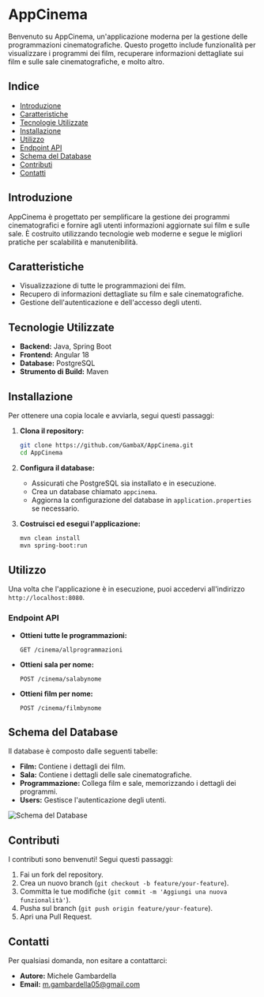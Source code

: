 # AppCinema

Benvenuto su AppCinema, un'applicazione moderna per la gestione delle programmazioni cinematografiche. Questo progetto include funzionalità per visualizzare i programmi dei film, recuperare informazioni dettagliate sui film e sulle sale cinematografiche, e molto altro.

## Indice

- [Introduzione](#introduzione)
- [Caratteristiche](#caratteristiche)
- [Tecnologie Utilizzate](#tecnologie-utilizzate)
- [Installazione](#installazione)
- [Utilizzo](#utilizzo)
- [Endpoint API](#endpoint-api)
- [Schema del Database](#schema-del-database)
- [Contributi](#contributi)
- [Contatti](#contatti)

## Introduzione

AppCinema è progettato per semplificare la gestione dei programmi cinematografici e fornire agli utenti informazioni aggiornate sui film e sulle sale. È costruito utilizzando tecnologie web moderne e segue le migliori pratiche per scalabilità e manutenibilità.

## Caratteristiche

- Visualizzazione di tutte le programmazioni dei film.
- Recupero di informazioni dettagliate su film e sale cinematografiche.
- Gestione dell'autenticazione e dell'accesso degli utenti.

## Tecnologie Utilizzate

- **Backend:** Java, Spring Boot
- **Frontend:** Angular 18
- **Database:** PostgreSQL
- **Strumento di Build:** Maven

## Installazione

Per ottenere una copia locale e avviarla, segui questi passaggi:

1. **Clona il repository:**

   ```bash
   git clone https://github.com/GambaX/AppCinema.git
   cd AppCinema
   ```

2. **Configura il database:**

   - Assicurati che PostgreSQL sia installato e in esecuzione.
   - Crea un database chiamato `appcinema`.
   - Aggiorna la configurazione del database in `application.properties` se necessario.

3. **Costruisci ed esegui l'applicazione:**
   ```bash
   mvn clean install
   mvn spring-boot:run
   ```

## Utilizzo

Una volta che l'applicazione è in esecuzione, puoi accedervi all'indirizzo `http://localhost:8080`.

### Endpoint API

- **Ottieni tutte le programmazioni:**

  ```http
  GET /cinema/allprogrammazioni
  ```

- **Ottieni sala per nome:**

  ```http
  POST /cinema/salabynome
  ```

- **Ottieni film per nome:**
  ```http
  POST /cinema/filmbynome
  ```

## Schema del Database

Il database è composto dalle seguenti tabelle:

- **Film:** Contiene i dettagli dei film.
- **Sala:** Contiene i dettagli delle sale cinematografiche.
- **Programmazione:** Collega film e sale, memorizzando i dettagli dei programmi.
- **Users:** Gestisce l'autenticazione degli utenti.

![Schema del Database](https://i.ibb.co/XShYp9Q/ERD-App-Cinema.png)

## Contributi

I contributi sono benvenuti! Segui questi passaggi:

1. Fai un fork del repository.
2. Crea un nuovo branch (`git checkout -b feature/your-feature`).
3. Committa le tue modifiche (`git commit -m 'Aggiungi una nuova funzionalità'`).
4. Pusha sul branch (`git push origin feature/your-feature`).
5. Apri una Pull Request.

## Contatti

Per qualsiasi domanda, non esitare a contattarci:

- **Autore:** Michele Gambardella
- **Email:** m.gambardella05@gmail.com
